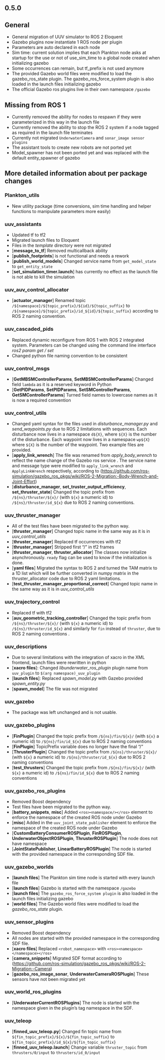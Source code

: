 ## 0.5.0

## General

- General migration of UUV simulator to ROS 2 Eloquent  
- Gazebo plugins now instantiate 1 ROS node per plugin  
- Parameters are auto declared in each node  
- Sim time: current solution implies that each Plankton node asks at startup for the use or not of use_sim_time to a global node created when initializing gazebo  
- Some occurrences can remain, but tf_prefix is not used anymore
- The provided Gazebo world files were modified to load the gazebo_ros_state plugin. The gazebo_ros_force_system plugin is also loaded in the launch files initializing gazebo  
- The official Gazebo ros plugins live in their own namespace `/gazebo`  

## Missing from ROS 1

- Currently removed the ability for nodes to respawn if they were parameterized in this way in the launch file  
- Currently removed the ability to stop the ROS 2 system if a node tagged as required in the launch file terminates  
- Currently not migrated `UnderwaterCamera` and `sonar_image sensor plugins`  
- The assistant tools to create new robots are not ported yet  
- Model_spawner has not been ported yet and was replaced with the default entity_spawner of gazebo  


## More detailed information about per package changes

### Plankton_utils  

- New utility package (time conversions, sim time handling and helper functions to manipulate parameters more easily)  

### uuv_assistants

- Updated tf to tf2  
- Migrated launch files to Eloquent  
- Files in the *template* directory were not migrated  
- [**message_to_tf**] Removed multicallback ability  
- [**publish_footprints**] is not functional and needs a rework  
- [**publish_world_models**] Changed service name from `get_model_state` to `get_entity_state`  
- [**set_simulation_timer.launch**] has currently no effect as the launch file is not able to kill the simulation  

### uuv_auv_control_allocator

- [**actuator_manager**] Renamed topic `/${namespace}/${topic_prefix}/${id}/${topic_suffix}` to `/${namespace}/${topic_prefix}/id_${id}/${topic_suffix}` according to ROS 2 naming convention.

### uuv_cascaded_pids

- Replaced dynamic reconfigure from ROS 1 with ROS 2 integrated system. Parameters can be changed using the command line interface *ros2 param get / set*
- Changed python file naming convention to be consistent

### uuv_control_msgs

- [**GetMBSMControllerParams**, **SetMBSMControllerParams**] Changed field `lambda` as it is a reserved keyword in Python
- [**GetPIDParams**, **SetPIDParams**, **SetSMControllerParams**, **GetSMControllerParams**] Turned field names to lowercase names as it is now a required convention

### uuv_control_utils

- Changed yaml syntax for the files used in *disturbance_manager.py* and *send_waypoints.py* due to ROS 2 limitations with sequences. 
Each disturbance now lives in a namespace `d${X}`, where `${X}` is the number of the disturbance.
Each waypoint now lives in a namespace `wp${X}` where `${X}` is the number of the waypoint.
Two example files are provided.
- [**apply_link_wrench**] The file was renamed from *apply_body_wrench* to reflect the name change of the Gazebo ros service .
The service name and message type were modified to `apply_link_wrench` and `ApplyLinkWrench` respectively, according to (https://github.com/ros-simulation/gazebo_ros_pkgs/wiki/ROS-2-Migration:-Body-Wrench-and-Joint-Effort)  
- [**disturbance_manager**, **set_truster_output_efficiency**, **set_thruster_state**] Changed the topic prefix from `/${ns}/thruster/${x}/`  (with `${x}` a numeric id) to `/${ns}/thruster/id_${x}` due to ROS 2 naming conventions.

### uuv_thruster_manager

- All of the test files have been migrated to the python way.
- [**thruster_manager**] Changed topic name in the same way as it is in *uuv_control_utils*
- [**thruster_manager**] Replaced tf occurrences with tf2
- [**thruster_manager**] Stripped first “/” in tf2 frames
- [**thruster_manager**, **thruster_allocator**] The classes now initialize asynchronously. `ready` flag can be used to know if the initialization is done.
- [**yaml files**] Migrated the syntax to ROS 2 and turned the TAM matrix to a 1D list which will be further converted in numpy matrix in the thruster_allocator code due to ROS 2 yaml limitations.
- [**test_thruster_manager_proportional_correct**] Changed topic name in the same way as it is in *uuv_control_utils*  

### uuv_trajectory_control
- Replaced tf with tf2
- [**auv_geometric_tracking_controller**] Changed the topic prefix from `/${ns}/thruster/${x}/`  (with `${x}` a numeric id)  to `/${ns}/thruster/id_${x}` and similarly for `fin` instead of `thruster`, due to ROS 2 naming conventions .

### uuv_descriptions

- Due to several limitations with the integration of xacro in the XML frontend, launch files were rewritten in python
- [**xacro files**]: Changed *libunderwater_ros_plugin* plugin name from `uuv_plugin` to `$(arg namespace)_uuv_plugin`  
- [**launch files**]: Replaced *spawn_model.py* with Gazebo provided *spawn_entity.py*
- [**spawn_model**] The file was not migrated

### uuv_gazebo

- The package was left unchanged and is not usable.

### uuv_gazebo_plugins

- [**FinPlugin**] Changed the topic prefix from `/${ns}/fin/${x}/`  (with `${x}` a numeric id)  to `/${ns}/fin/id_${x}` due to ROS 2 naming conventions
- [**FinPlugin**] TopicPrefix variable does no longer have the final “/”
- [**ThrusterPlugin**] Changed the topic prefix from `/${ns}/thruster/${x}/`  (with `${x}` a numeric id)  to `/${ns}/thruster/id_${x}` due to ROS 2 naming conventions
- [**test_thrusters**] Changed the topic prefix from `/${ns}/fin/${x}/`  (with `${x}` a numeric id)  to `/${ns}/fin/id_${x}` due to ROS 2 naming conventions

### uuv_gazebo_ros_plugins

- Removed Boost dependency
- Test files have been migrated to the python way.
- [**battery_snippets**, **misc**] Added `<ros><namespace/></ros>` element to enforce the namespace of the created ROS node under Gazebo
- [**misc**] Added <ros><namespace/></ros> in the `uuv_joint_state_publisher` element to enforce the namespace of the created ROS node under Gazebo
- [**CustomBatteryConsumerROSPlugin**, **FinROSPlugin**, **UnderwaterObjectROSPlugin**, **ThrusterROSPlugin**] The node does not have namespace
- [**JointStatePublisher**, **LinearBatteryROSPlugin**] The node is started with the provided namespace in the corresponding SDF file.


### uuv_gazebo_worlds

- [**launch files**] The Plankton sim time node is started with every launch file
- [**launch files**] Gazebo is started with the namespace `/gazebo`
- [**launch files**] The `gazebo_ros_force_system plugin` is also loaded in the launch files initializing gazebo
- [**world files**] The Gazebo world files were modified to load the *gazebo_ros_state* plugin.

### uuv_sensor_plugins

- Removed Boost dependency
- All nodes are started with the provided namespace in the corresponding SDF file.
- [**xacro files**] Replaced `<robot_namespace>` with `<ros><namespace></namespace></ros>`
- [**camera_snippets**] Migrated SDF format according to (https://github.com/ros-simulation/gazebo_ros_pkgs/wiki/ROS-2-Migration:-Camera)   
- [**gazebo_ros_image_sonar**, **UnderwaterCameraROSPlugin**] These sensors have not been migrated yet

### uuv_world_ros_plugins

- [**UnderwaterCurrentROSPlugins**] The node is started with the namespace given in the plugin’s tag namespace in the SDF.

### uuv_teleop

- [**finned_uuv_teleop.py**] Changed fin topic name from `${fin_topic_prefix}/${x}/${fin_topic_suffix}` to `${fin_topic_prefix}/id_${x}/${fin_topic_suffix}`  
- [**finned_uuv_teleop.launch**] Change variable `thruster_topic` from `thrusters/0/input` to `thrusters/id_0/input`


